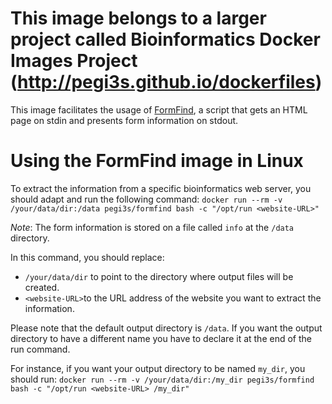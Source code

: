 # This image belongs to a larger project called Bioinformatics Docker Images Project (http://pegi3s.github.io/dockerfiles)

This image facilitates the usage of [FormFind](https://github.com/VR51/formfind), a script that gets an HTML page on stdin and presents form information on stdout.

# Using the FormFind image in Linux
To extract the information from a specific bioinformatics web server, you should adapt and run the following command: `docker run --rm -v /your/data/dir:/data pegi3s/formfind bash -c "/opt/run <website-URL>"`

*Note*: The form information is stored on a file called `info` at the `/data` directory.

In this command, you should replace:
- `/your/data/dir` to point to the directory where output files will be created.
- `<website-URL>`to the URL address of the website you want to extract the information.

Please note that the default output directory is `/data`. 
If you want the output directory to have a different name you have to declare it at the end of the run command. 

For instance, if you want your output directory to be named `my_dir`, you should run: `docker run --rm -v /your/data/dir:/my_dir pegi3s/formfind bash -c "/opt/run <website-URL> /my_dir"`